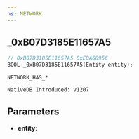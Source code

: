 ```yaml
---
ns: NETWORK
---
```

## _0xB07D3185E11657A5

```c
// 0xB07D3185E11657A5 0xEDA68956
BOOL _0xB07D3185E11657A5(Entity entity);
```

```
NETWORK_HAS_*

NativeDB Introduced: v1207
```

## Parameters
* **entity**:
